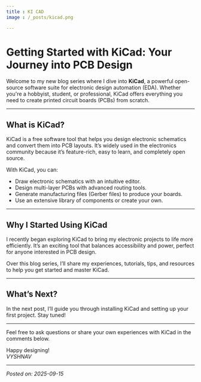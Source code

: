 ```yaml
---
title : KI CAD
image : /_posts/kicad.png

---
```


# Getting Started with KiCad: Your Journey into PCB Design

Welcome to my new blog series where I dive into **KiCad**, a powerful open-source software suite for electronic design automation (EDA). Whether you're a hobbyist, student, or professional, KiCad offers everything you need to create printed circuit boards (PCBs) from scratch.

---

## What is KiCad?

KiCad is a free software tool that helps you design electronic schematics and convert them into PCB layouts. It’s widely used in the electronics community because it’s feature-rich, easy to learn, and completely open source.

With KiCad, you can:

- Draw electronic schematics with an intuitive editor.
- Design multi-layer PCBs with advanced routing tools.
- Generate manufacturing files (Gerber files) to produce your boards.
- Use an extensive library of components or create your own.

---

## Why I Started Using KiCad

I recently began exploring KiCad to bring my electronic projects to life more efficiently. It’s an exciting tool that balances accessibility and power, perfect for anyone interested in PCB design.

Over this blog series, I’ll share my experiences, tutorials, tips, and resources to help you get started and master KiCad.

---

## What’s Next?

In the next post, I’ll guide you through installing KiCad and setting up your first project. Stay tuned!

---

Feel free to ask questions or share your own experiences with KiCad in the comments below.

Happy designing!  
*VYSHNAV*

---

*Posted on: 2025-09-15*

